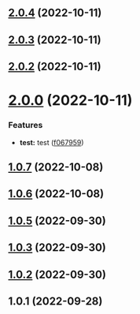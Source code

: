 ## [2.0.4](https://github.com/xxmyyds/vue2-simple-watchEffect/compare/v2.0.3...v2.0.4) (2022-10-11)



## [2.0.3](https://github.com/xxmyyds/vue2-simple-watchEffect/compare/v2.0.2...v2.0.3) (2022-10-11)



## [2.0.2](https://github.com/xxmyyds/vue2-simple-watchEffect/compare/v2.0.1...v2.0.2) (2022-10-11)



# [2.0.0](https://github.com/xxmyyds/vue2-simple-watchEffect/compare/v1.0.7...v2.0.0) (2022-10-11)


### Features

* **test:** test ([f067959](https://github.com/xxmyyds/vue2-simple-watchEffect/commit/f067959f21c5c75d63f5b13216f740fa100b31b0))



## [1.0.7](https://github.com/xxmyyds/vue2-simple-watchEffect/compare/v1.0.6...v1.0.7) (2022-10-08)



## [1.0.6](https://github.com/xxmyyds/vue2-simple-watchEffect/compare/v1.0.5...v1.0.6) (2022-10-08)



## [1.0.5](https://github.com/xxmyyds/vue2-simple-watchEffect/compare/v1.0.4...v1.0.5) (2022-09-30)



## [1.0.3](https://github.com/xxmyyds/vue2-simple-watchEffect/compare/v1.0.2...v1.0.3) (2022-09-30)



## [1.0.2](https://github.com/xxmyyds/vue2-simple-watchEffect/compare/v1.0.1...v1.0.2) (2022-09-30)



## 1.0.1 (2022-09-28)



